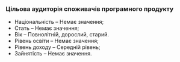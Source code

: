 ### Цільова аудиторія споживачів програмного продукту
+ Національність – Немає значення;
+ Стать – Немає значення;
+ Вік – Повнолітній, дорослий, старий.
+ Рівень освіти – Немає значення;
+ Рівень доходу – Середній рівень;
+ Зайнятість – Немає значення.

